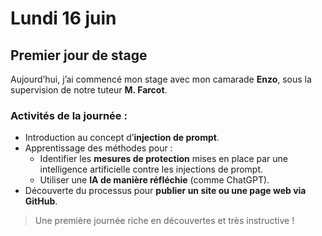 # Lundi 16 juin

## Premier jour de stage

Aujourd’hui, j’ai commencé mon stage avec mon camarade **Enzo**, sous la supervision de notre tuteur **M. Farcot**.

### Activités de la journée :

- Introduction au concept d’**injection de prompt**.
- Apprentissage des méthodes pour :
  - Identifier les **mesures de protection** mises en place par une intelligence artificielle contre les injections de prompt.
  - Utiliser une **IA de manière réfléchie** (comme ChatGPT).
- Découverte du processus pour **publier un site ou une page web via GitHub**.

> Une première journée riche en découvertes et très instructive !
